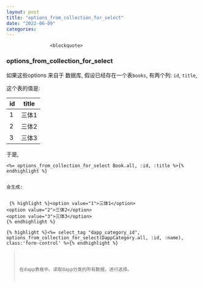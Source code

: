```yaml
---
layout: post
title: "options_from_collection_for_select"
date: "2022-06-09"
categories: 
---
```


                    <blockquote> 
 <h3 id="optionsfromcollectionforselect">options_from_collection_for_select</h3> 
 <p>如果这些options 来自于 数据库, 假设已经存在一个表<code>books</code>, 有两个列: <code>id</code>, <code>title</code>,</p> 
 <p>这个表的值是:</p> 
 <table>
<thead><tr>
<th>id</th>
<th>title</th>
</tr></thead>
<tbody>
<tr>
<td>1</td>
<td>三体1</td>
</tr>
<tr>
<td>2</td>
<td>三体2</td>
</tr>
<tr>
<td>3</td>
<td>三体3</td>
</tr>
</tbody>
</table>
 <p>于是,</p> 
 <pre><code class="language-ruby">&lt;%= options_from_collection_for_select Book.all, :id, :title %&gt;{% endhighlight %} 
 <p>会生成:</p> 
 {% highlight %}&lt;option value="1"&gt;三体1&lt;/option&gt;
&lt;option value="2"&gt;三体2&lt;/option&gt;
&lt;option value="3"&gt;三体3&lt;/option&gt;
{% endhighlight %} 
</blockquote> 
{% highlight %}&lt;%= select_tag "dapp_category_id", options_from_collection_for_select(DappCategory.all, :id, :name), class:'form-control' %&gt;{% endhighlight %} 
<blockquote> 
 <p>在dapp表格中。读取dapp分类的所有数据，进行选择。</p> 
</blockquote> 
<p></p> 
<p></p>
                
